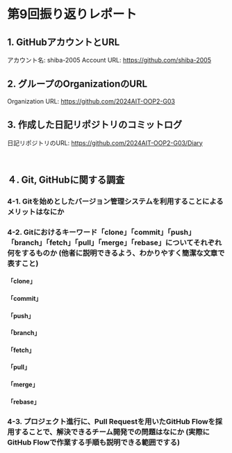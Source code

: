 # 第9回振り返りレポート

## 1. GitHubアカウントとURL

アカウント名: shiba-2005
Account URL: https://github.com/shiba-2005

## 2. グループのOrganizationのURL

Organization URL: https://github.com/2024AIT-OOP2-G03

## 3. 作成した日記リポジトリのコミットログ

日記リポジトリのURL: https://github.com/2024AIT-OOP2-G03/Diary

<pre>

</pre>


## ４. Git, GitHubに関する調査
### 4-1. Gitを始めとしたバージョン管理システムを利用することによるメリットはなにか


### 4-2. Gitにおけるキーワード「clone」「commit」「push」「branch」「fetch」「pull」「merge」「rebase」についてそれぞれ何をするものか (他者に説明できるよう、わかりやすく簡潔な文章で表すこと)
#### 「clone」


#### 「commit」


#### 「push」


#### 「branch」


#### 「fetch」


#### 「pull」


#### 「merge」


#### 「rebase」


### 4-3. プロジェクト進行に、Pull Requestを用いたGitHub Flowを採用することで、解決できるチーム開発での問題はなにか (実際にGitHub Flowで作業する手順も説明できる範囲でする)